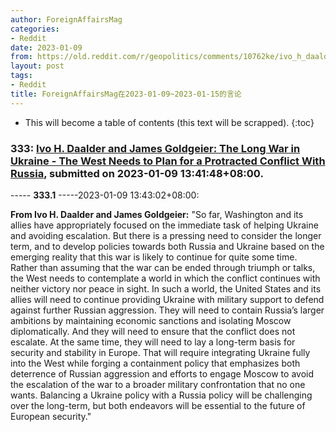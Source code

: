 ```yaml
---
author: ForeignAffairsMag
categories:
- Reddit
date: 2023-01-09
from: https://old.reddit.com/r/geopolitics/comments/10762ke/ivo_h_daalder_and_james_goldgeier_the_long_war_in/
layout: post
tags:
- Reddit
title: ForeignAffairsMag在2023-01-09~2023-01-15的言论
---
```


* This will become a table of contents (this text will be scrapped).
{:toc}

### 333: [Ivo H. Daalder and James Goldgeier: The Long War in Ukraine - The West Needs to Plan for a Protracted Conflict With Russia](https://old.reddit.com/r/geopolitics/comments/10762ke/ivo_h_daalder_and_james_goldgeier_the_long_war_in/), submitted on 2023-01-09 13:41:48+08:00.

----- __333.1__ -----2023-01-09 13:43:02+08:00:

**From Ivo H. Daalder and James Goldgeier:** "So far, Washington and its allies have appropriately focused on the immediate task of helping Ukraine and avoiding escalation. But there is a pressing need to consider the longer term, and to develop policies towards both Russia and Ukraine based on the emerging reality that this war is likely to continue for quite some time. Rather than assuming that the war can be ended through triumph or talks, the West needs to contemplate a world in which the conflict continues with neither victory nor peace in sight. In such a world, the United States and its allies will need to continue providing Ukraine with military support to defend against further Russian aggression. They will need to contain Russia’s larger ambitions by maintaining economic sanctions and isolating Moscow diplomatically. And they will need to ensure that the conflict does not escalate.  At the same time, they will need to lay a long-term basis for security and stability in Europe. That will require integrating Ukraine fully into the West while forging a containment policy that emphasizes both deterrence of Russian aggression and efforts to engage Moscow to avoid the escalation of the war to a broader military confrontation that no one wants. Balancing a Ukraine policy with a Russia policy will be challenging over the long-term, but both endeavors will be essential to the future of European security."

